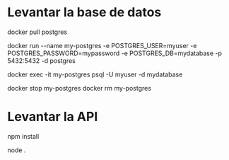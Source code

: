 # Levantar la base de datos

docker pull postgres

docker run --name my-postgres -e POSTGRES_USER=myuser -e POSTGRES_PASSWORD=mypassword -e POSTGRES_DB=mydatabase -p 5432:5432 -d postgres

docker exec -it my-postgres psql -U myuser -d mydatabase

docker stop my-postgres
docker rm my-postgres

# Levantar la API

npm install 

node .